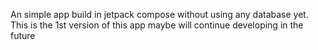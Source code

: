 An simple app build in jetpack compose without using any database yet. This is the 1st version of this app maybe will continue developing in the future
